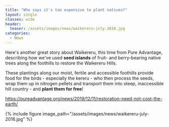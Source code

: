 ```yaml
---
title: "Who says it's too expensive to plant natives?"
layout: single
classes: wide
header:
  teaser: /assets/images/news/waikereru-july-2016.jpg
categories:
  - News
---
```


Here's another great story about Waikereru, this time from Pure Advantage, describing how ​we've used **seed islands** of fruit- and berry-bearing native trees along the foothills to restore the Waikereru Hills.  

These plantings along our moist, fertile and accessible foothills provide food for the birds - especially the kereru - who then process the seeds, wrap them up in nitrogen pellets and transport them into steep, inaccessible hill country - and **plant them for free**!

https://pureadvantage.org/news/2019/12/11/restoration-need-not-cost-the-earth/

{% include figure image_path="/assets/images/news/waikereru-july-2016.jpg" %}


